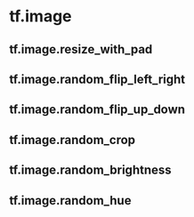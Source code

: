 

# tf.image

## tf.image.resize_with_pad

## tf.image.random_flip_left_right

## tf.image.random_flip_up_down

## tf.image.random_crop

## tf.image.random_brightness

## tf.image.random_hue